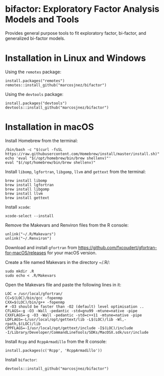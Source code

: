 # bifactor: Exploratory Factor Analysis Models and Tools

Provides general purpose tools to fit exploratory factor, bi-factor, and generalized bi-factor models.

# Installation in Linux and Windows

Using the `remotes` package:

    install.packages("remotes")
    remotes::install_github("marcosjnez/bifactor")
    
Using the `devtools` package:
    
    install.packages("devtools")
    devtools::install_github("marcosjnez/bifactor")

# Installation in macOS

Install Homebrew from the terminal:

    /bin/bash -c "$(curl -fsSL https://raw.githubusercontent.com/Homebrew/install/master/install.sh)"
    echo 'eval "$(/opt/homebrew/bin/brew shellenv)"'
    eval "$(/opt/homebrew/bin/brew shellenv)"                                       

Install `libomp`, `lgfortran`, `libgomp`, `llvm` and `gettext` from the terminal:

    brew install libomp   
    brew install lgfortran
    brew install libgomp
    brew install llvm
    brew install gettext

Install `xcode`:

    xcode-select --install

Remove the Makevars and Renviron files from the R console:

    unlink("~/.R/Makevars")
    unlink("~/.Renviron")

Download and install `gfortran` from https://github.com/fxcoudert/gfortran-for-macOS/releases for your macOS version.

Create a file named Makevars in the directory ~/.R/:

    sudo mkdir .R
    sudo echo < .R/Makevars

Open the Makevars file and paste the following lines in it:

    LOC = /usr/local/gfortran/
    CC=$(LOC)/bin/gcc -fopenmp
    CXX=$(LOC)/bin/g++ -fopenmp
    # -O3 should be faster than -O2 (default) level optimisation ..
    CFLAGS=-g -O3 -Wall -pedantic -std=gnu99 -mtune=native -pipe
    CXXFLAGS=-g -O3 -Wall -pedantic -std=c++11 -mtune=native -pipe
    LDFLAGS=-L/usr/local/opt/gettext/lib -L$(LOC)/lib -Wl,-rpath,$(LOC)/lib
    CPPFLAGS=-I/usr/local/opt/gettext/include -I$(LOC)/include
    -I/Library/Developer/CommandLineTools/SDKs/MacOSX.sdk/usr/include

Install `Rcpp` and `RcppArmadillo` from the R console:

    install.packages(c('Rcpp', 'RcppArmadillo'))

Install `bifactor`:

    devtools::install_github("marcosjnez/bifactor")
